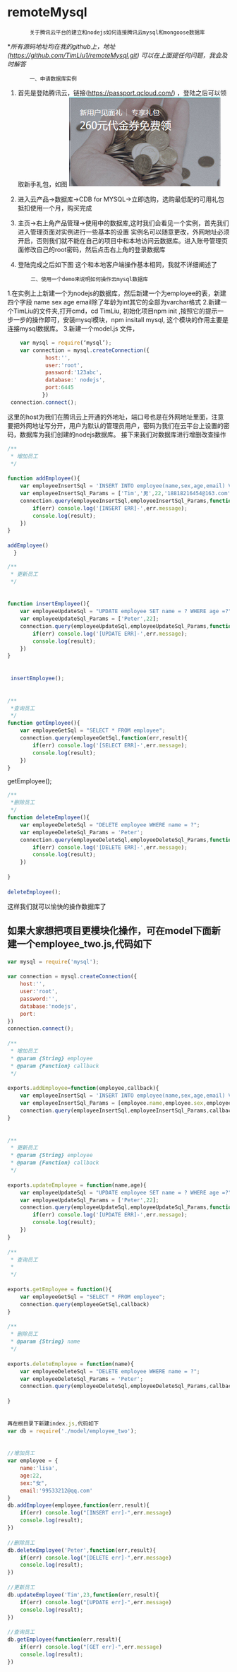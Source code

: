 # remoteMysql
           关于腾讯云平台的建立和nodejs如何连接腾讯云mysql和mongoose数据库
**所有源码地址均在我的github上，地址(https://github.com/TimLiu1/remoteMysql.git)  可以在上面提任何问题，我会及时解答*

           一、申请数据库实例
1. 首先是登陆腾讯云，链接(https://passport.qcloud.com/) ，登陆之后可以领取新手礼包，如图
![alt text](/images/one.png "one")
2. 进入云产品->数据库->CDB for MYSQL->立即选购，选购最低配的可用礼包抵扣使用一个月，购买完成
3. 主页->右上角产品管理->使用中的数据库,这时我们会看见一个实例，首先我们进入管理页面对实例进行一些基本的设置
实例名可以随意更改，外网地址必须开启，否则我们就不能在自己的项目中和本地访问云数据库。进入账号管理页面修改自己的root密码，然后点击右上角的登录数据库
 
4. 登陆完成之后如下图
这个和本地客户端操作基本相同，我就不详细阐述了
 

           二、使用一个demo来说明如何操作云mysql数据库
1.在实例上上新建一个为nodejs的数据库，然后新建一个为employee的表，新建四个字段 name  sex   age   email除了年龄为int其它的全部为varchar格式 
2.新建一个TimLiu的文件夹,打开cmd，cd TimLiu, 初始化项目npm init ,按照它的提示一步一步的操作即可，安装mysql模块，npm insitall mysql, 这个模块的作用主要是连接mysql数据库。
3.新建一个model.js 文件，
```javascript
    var mysql = require(‘mysql’); 
    var connection = mysql.createConnection({
            host:'',
            user:'root',
            password:'123abc',
            database:' nodejs',
            port:6445
           })
 connection.connect();
```

这里的host为我们在腾讯云上开通的外地址，端口号也是在外网地址里面，注意要把外网地址写分开，用户为默认的管理员用户，密码为我们在云平台上设置的密码，数据库为我们创建的nodejs数据库。
接下来我们对数据库进行增删改查操作
```javascript
/**
 * 增加员工
 */

function addEmployee(){
    var employeeInsertSql = 'INSERT INTO employee(name,sex,age,email) VALUES(?,?,?,?)';
    var employeeInsertSql_Params = ['Tim','男',22,'18818216454@163.com']
    connection.query(employeeInsertSql,employeeInsertSql_Params,function(err,result){
        if(err) console.log('[INSERT ERR]-',err.message);
        console.log(result);
    }) 
}

addEmployee()
  }
```


```javascript
/**
 * 更新员工
 */ 
 

function insertEmployee(){
    var employeeUpdateSql = "UPDATE employee SET name = ? WHERE age =?";
    var employeeUpdateSql_Params = ['Peter',22];
    connection.query(employeeUpdateSql,employeeUpdateSql_Params,function(err,result){
        if(err) console.log('[UPDATE ERR]-',err.message);
        console.log(result);
    })
}


 insertEmployee();
 

/**
 *查询员工
 */  
function getEmployee(){
    var employeeGetSql = "SELECT * FROM employee";
    connection.query(employeeGetSql,function(err,result){
        if(err) console.log('[SELECT ERR]-',err.message);
        console.log(result);
    })
}
```

getEmployee();


```javascript
/**
 *删除员工
 */  
function deleteEmployee(){
    var employeeDeleteSql = "DELETE employee WHERE name = ?";
    var employeeDeleteSql_Params = 'Peter';
    connection.query(employeeDeleteSql,employeeDeleteSql_Params,function(err,result){
        if(err) console.log('[DELETE ERR]-',err.message);
        console.log(result);
    })
    
}

deleteEmployee();
```


这样我们就可以愉快的操作数据库了

## 如果大家想把项目更模块化操作，可在model下面新建一个employee_two.js,代码如下
```javascript
var mysql = require('mysql');

var connection = mysql.createConnection({
    host:'',
    user:'root',
    password:'',
    database:'nodejs',
    port:
})
connection.connect();

/**
 * 增加员工
 * @param {String} employee
 * @param {Function} callback
 */

exports.addEmployee=function(employee,callback){
    var employeeInsertSql = 'INSERT INTO employee(name,sex,age,email) VALUES(?,?,?,?)';
    var employeeInsertSql_Params = [employee.name,employee.sex,employee.age,employee.email]
    connection.query(employeeInsertSql,employeeInsertSql_Params,callback)
}


/**
 * 更新员工
 * @param {String} employee
 * @param {Function} callback
 */

exports.updateEmployee = function(name,age){
    var employeeUpdateSql = "UPDATE employee SET name = ? WHERE age =?";
    var employeeUpdateSql_Params = ['Peter',22];
    connection.query(employeeUpdateSql,employeeUpdateSql_Params,function(err,result){
        if(err) console.log('[UPDATE ERR]-',err.message);
        console.log(result);
    })
}

/**
 * 查询员工
 * 
 */

exports.getEmployee = function(){
    var employeeGetSql = "SELECT * FROM employee";
    connection.query(employeeGetSql,callback)
}

/**
 * 删除员工
 * @param {String} name
 */

exports.deleteEmployee = function(name){
    var employeeDeleteSql = "DELETE employee WHERE name = ?";
    var employeeDeleteSql_Params = 'Peter';
    connection.query(employeeDeleteSql,employeeDeleteSql_Params,callback)
    
}


再在根目录下新建index.js,代码如下
var db = require('./model/employee_two');


//增加员工
var employee = {
    name:'lisa',
    age:22,
    sex:"女",
    email:'99533212@qq.com'
}
db.addEmployee(employee,function(err,result){
    if(err) console.log("[INSERT err]-",err.message)
    console.log(result);
})

//删除员工
db.deleteEmployee('Peter',function(err,result){
    if(err) console.log("[DELETE err]-",err.message)
    console.log(result);
})

//更新员工
db.updateEmployee('Tim',23,function(err,result){
    if(err) console.log("[UPDATE err]-",err.message)
    console.log(result);
})

//查询员工
db.getEmployee(function(err,result){
    if(err) console.log("[GET err]-",err.message)
    console.log(result);
})
```

